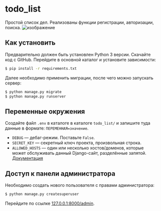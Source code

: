 # todo_list
 
Простой список дел. Реализованы функции регистрации, авторизации, поиска.
![изображение](https://user-images.githubusercontent.com/16899464/185370451-f56b5509-b0b6-4f23-a229-c59fd00a73eb.png)


## Как установить
Предварительно должен быть установлен Python 3 версии.
Скачайте код с GitHub. Перейдите в основной каталог и установите зависимости:
```sh
$ pip install -r requirements.txt
```
Далее необходимо применить миграции, после чего можно запускать сервер:
```sh
$ python manage.py migrate
$ python manage.py runserver
```

## Переменные окружения

Создайте файл `.env` в каталоге в каталоге `todo_list/` и запишите туда данные в формате: `ПЕРЕМЕННАЯ=значение`.
- `DEBUG` — дебаг-режим. Поставьте `False`.
- `SECRET_KEY` — секретный ключ проекта, произвольная строка.
- `ALLOWED_HOSTS` — один или несколько хостов/доменов, которые может обслуживать данный Django-сайт, разделённые запятой. [Документация](https://docs.djangoproject.com/en/3.1/ref/settings/#allowed-hosts)

## Доступ к панели администратора
Необходимо создать нового пользователя с правами администратора:
```sh
$ python manage.py createsuperuser
```
Перейдите по ссылке [127.0.0.1:8000/admin](http://127.0.0.1:8000/admin).


